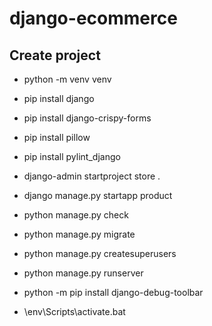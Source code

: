 # django-ecommerce

## Create project
- python -m venv venv
- pip install django
- pip install django-crispy-forms
- pip install pillow
- pip install pylint_django
- django-admin startproject store .
- django manage.py startapp product
- python manage.py check
- python manage.py migrate
- python manage.py createsuperusers
- python manage.py runserver
- python -m pip install django-debug-toolbar

- \env\Scripts\activate.bat